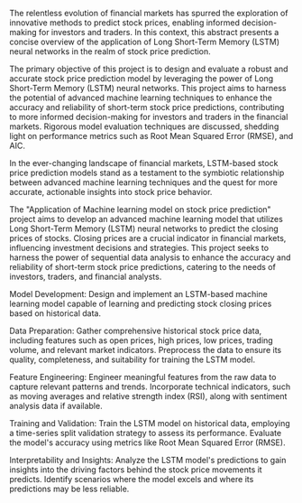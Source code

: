 The relentless evolution of financial markets has spurred the exploration of innovative methods to predict stock prices, enabling informed decision-making for investors and traders. In this context, this abstract presents a concise overview of the application of Long Short-Term Memory (LSTM) neural networks in the realm of stock price prediction.

The primary objective of this project is to design and evaluate a robust and accurate stock price prediction model by leveraging the power of Long Short-Term Memory (LSTM) neural networks. This project aims to harness the potential of advanced machine learning techniques to enhance the accuracy and reliability of short-term stock price predictions, contributing to more informed decision-making for investors and traders in the financial markets. Rigorous model evaluation techniques are discussed, shedding light on performance metrics such as Root Mean Squared Error (RMSE), and AIC.

In the ever-changing landscape of financial markets, LSTM-based stock price prediction models stand as a testament to the symbiotic relationship between advanced machine learning techniques and the quest for more accurate, actionable insights into stock price behavior.



The "Application of Machine learning model on stock price prediction" project aims to develop an advanced machine learning model that utilizes Long Short-Term Memory (LSTM) neural networks to predict the closing prices of stocks. Closing prices are a crucial indicator in financial markets, influencing investment decisions and strategies. This project seeks to harness the power of sequential data analysis to enhance the accuracy and reliability of short-term stock price predictions, catering to the needs of investors, traders, and financial analysts.


Model Development: Design and implement an LSTM-based machine learning model capable of learning and predicting stock closing prices based on historical data.

Data Preparation: Gather comprehensive historical stock price data, including features such as open prices, high prices, low prices, trading volume, and relevant market indicators. Preprocess the data to ensure its quality, completeness, and suitability for training the LSTM model.
  
Feature Engineering: Engineer meaningful features from the raw data to capture relevant patterns and trends. Incorporate technical indicators, such as moving averages and relative strength index (RSI), along with sentiment analysis data if available.
 
Training and Validation: Train the LSTM model on historical data, employing a time-series split validation strategy to assess its performance. Evaluate the model's accuracy using metrics like Root Mean Squared Error (RMSE).
 
Interpretability and Insights: Analyze the LSTM model's predictions to gain insights into the driving factors behind the stock price movements it predicts. Identify scenarios where the model excels and where its predictions may be less reliable.
